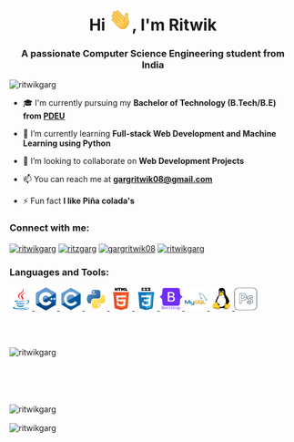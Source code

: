 

<h1 align="center">Hi <img alt="Coding" height="40" width="40" src="https://raw.githubusercontent.com/AbdallahHemdan/AbdallahHemdan/master/wave.gif" >, I'm Ritwik</h1>
<h3 align="center">A passionate Computer Science Engineering student from India</h3>

<p align="left"> <img src="https://komarev.com/ghpvc/?username=ritwikgarg&label=Profile%20views&color=0e75b6&style=flat" alt="ritwikgarg" /> </p>

- 🎓 I'm currently pursuing my **Bachelor of Technology (B.Tech/B.E) from [PDEU](https://www.pdpu.ac.in/)**

- 🌱 I’m currently learning **Full-stack Web Development and Machine Learning using Python**

- 👯 I’m looking to collaborate on **Web Development Projects**

- 📫 You can reach me at **gargritwik08@gmail.com**

- ⚡ Fun fact **I like Piña colada's**

<h3 align="left">Connect with me:</h3>
<p align="left">
<a href="https://linkedin.com/in/ritwikgarg" target="blank"><img align="center" src="https://raw.githubusercontent.com/rahuldkjain/github-profile-readme-generator/master/src/images/icons/Social/linked-in-alt.svg" alt="ritwikgarg" height="30" width="40" /></a>
<a href="https://www.codechef.com/users/ritzgargcodes" target="blank"><img align="center" src="https://cdn.jsdelivr.net/npm/simple-icons@3.1.0/icons/codechef.svg" alt="ritzgarg" height="30" width="40" /></a>
<a href="https://www.hackerrank.com/gargritwik08" target="blank"><img align="center" src="https://raw.githubusercontent.com/rahuldkjain/github-profile-readme-generator/master/src/images/icons/Social/hackerrank.svg" alt="gargritwik08" height="30" width="40" /></a>
<a href="https://www.leetcode.com/ritwikgarg" target="blank"><img align="center" src="https://raw.githubusercontent.com/rahuldkjain/github-profile-readme-generator/master/src/images/icons/Social/leet-code.svg" alt="ritwikgarg" height="30" width="40" /></a>
</p>

<h3 align="left">Languages and Tools:</h3>
<p align="left">
<a href="https://www.java.com" target="_blank" rel="noreferrer"> <img src="https://raw.githubusercontent.com/devicons/devicon/master/icons/java/java-original.svg" alt="java" width="40" height="40"/> </a> <a href="https://www.w3schools.com/cpp/" target="_blank" rel="noreferrer"> <img src="https://raw.githubusercontent.com/devicons/devicon/master/icons/cplusplus/cplusplus-original.svg" alt="cplusplus" width="40" height="40"/> </a> <a href="https://www.cprogramming.com/" target="_blank" rel="noreferrer"> <img src="https://raw.githubusercontent.com/devicons/devicon/master/icons/c/c-original.svg" alt="c" width="40" height="40"/> </a> <a href="https://www.python.org" target="_blank" rel="noreferrer"> <img src="https://raw.githubusercontent.com/devicons/devicon/master/icons/python/python-original.svg" alt="python" width="40" height="40"/> </a> <a href="https://www.w3.org/html/" target="_blank" rel="noreferrer"> <img src="https://raw.githubusercontent.com/devicons/devicon/master/icons/html5/html5-original-wordmark.svg" alt="html5" width="40" height="40"/> </a> <a href="https://www.w3schools.com/css/" target="_blank" rel="noreferrer"> <img src="https://raw.githubusercontent.com/devicons/devicon/master/icons/css3/css3-original-wordmark.svg" alt="css3" width="40" height="40"/> </a> <a href="https://getbootstrap.com" target="_blank" rel="noreferrer"> <img src="https://raw.githubusercontent.com/devicons/devicon/master/icons/bootstrap/bootstrap-plain-wordmark.svg" alt="bootstrap" width="40" height="40"/> </a> <a href="https://www.mysql.com/" target="_blank" rel="noreferrer"> <img src="https://raw.githubusercontent.com/devicons/devicon/master/icons/mysql/mysql-original-wordmark.svg" alt="mysql" width="40" height="40"/> </a> 
<a href="https://www.linux.org/" target="_blank" rel="noreferrer"> <img src="https://raw.githubusercontent.com/devicons/devicon/master/icons/linux/linux-original.svg" alt="linux" width="40" height="40"/> </a> <a href="https://www.photoshop.com/en" target="_blank" rel="noreferrer"> <img src="https://raw.githubusercontent.com/devicons/devicon/master/icons/photoshop/photoshop-line.svg" alt="photoshop" width="40" height="40"/> </a> 
 </p>


<br>
<br>
<p><img align="left" src="https://github-readme-stats.vercel.app/api/top-langs?username=ritwikgarg&show_icons=true&locale=en&layout=compact" alt="ritwikgarg" /></p>
<br>
<br>
<br>
<br>
<br>

<p><img align="center" src="https://github-readme-stats.vercel.app/api?username=ritwikgarg&show_icons=true&locale=en" alt="ritwikgarg" /></p>
<p><img align="center" src="https://github-readme-streak-stats.herokuapp.com/?user=ritwikgarg&" alt="ritwikgarg" /></p>

